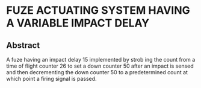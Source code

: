 # FUZE ACTUATING SYSTEM HAVING A VARIABLE IMPACT DELAY

## Abstract
A fuze having an impact delay 15 implemented by strob ing the count from a time of flight counter 26 to set a down counter 50 after an impact is sensed and then decrementing the down counter 50 to a predetermined count at which point a firing signal is passed.